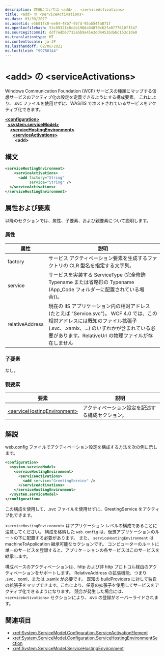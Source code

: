 ```yaml
---
description: 詳細については <add> 、 <serviceActivations>
title: <add> の <serviceActivations>
ms.date: 03/30/2017
ms.assetid: e5b01fc8-ee84-48b7-95fd-95ab54fa871f
ms.openlocfilehash: 53c89321c8cde1966a04870c62fa0777610ff547
ms.sourcegitcommit: ddf7edb67715a5b9a45e3dd44536dabc153c1de0
ms.translationtype: MT
ms.contentlocale: ja-JP
ms.lasthandoff: 02/06/2021
ms.locfileid: "99750144"
---
```

# <a name="add-of-serviceactivations"></a>\<add> の \<serviceActivations>

Windows Communication Foundation (WCF) サービスの種類にマップする仮想サービスのアクティブ化の設定を定義できるようにする構成要素。 これにより、.svc ファイルを使用せずに、WAS/IIS でホストされているサービスをアクティブ化できます。

[**\<configuration>**](../configuration-element.md)\
&nbsp;&nbsp;[**\<system.serviceModel>**](system-servicemodel.md)\
&nbsp;&nbsp;&nbsp;&nbsp;[**\<serviceHostingEnvironment>**](servicehostingenvironment.md)\
&nbsp;&nbsp;&nbsp;&nbsp;&nbsp;&nbsp;[**\<serviceActivations>**](serviceactivations.md)\
&nbsp;&nbsp;&nbsp;&nbsp;&nbsp;&nbsp;&nbsp;&nbsp;**\<add>**  

## <a name="syntax"></a>構文

```xml
<serviceHostingEnvironment>
    <serviceActivations>
      <add factory="String"
           service="String" />
  </serviceActivations>
</serviceHostingEnvironment>
```

## <a name="attributes-and-elements"></a>属性および要素

以降のセクションでは、属性、子要素、および親要素について説明します。

### <a name="attributes"></a>属性

|属性|説明|
|---------------|-----------------|
|factory|サービス アクティベーション要素を生成するファクトリの CLR 型名を指定する文字列。|
|service|サービスを実装する ServiceType (完全修飾 Typename または省略形の Typename (App_Code フォルダーに配置されている場合))。|
|relativeAddress|現在の IIS アプリケーション内の相対アドレス (たとえば "Service.svc")。 WCF 4.0 では、この相対アドレスには既知のファイル拡張子 (.svc、.xamlx、...) のいずれかが含まれている必要があります。RelativeUrl の物理ファイルが存在しません|

### <a name="child-elements"></a>子要素

なし。

### <a name="parent-elements"></a>親要素

|要素|説明|
|-------------|-----------------|
|[\<serviceHostingEnvironment>](servicehostingenvironment.md)|アクティベーション設定を記述する構成セクション。|

## <a name="remarks"></a>解説

web.config ファイルでアクティベーション設定を構成する方法を次の例に示します。

```xml
<configuration>
  <system.serviceModel>
    <serviceHostingEnvironment>
      <serviceActivations>
        <add service="GreetingService" />
      </serviceActivations>
    </serviceHostingEnvironment>
  </system.serviceModel>
</configuration>
```

この構成を使用して、.svc ファイルを使用せずに、GreetingService をアクティブ化できます。

`<serviceHostingEnvironment>` はアプリケーション レベルの構成であることに注意してください。 構成を格納した `web.config` は、仮想アプリケーションのルートの下に配置する必要があります。 また、 `serviceHostingEnvironment` は machineToApplication 継承可能なセクションです。 コンピューターのルートに単一のサービスを登録すると、アプリケーションの各サービスはこのサービスを継承します。

構成ベースのアクティベーションは、http および非 http プロトコル経由のアクティベーションをサポートします。 RelativeAddress の拡張機能、つまり .svc、xoml、または .xamlx が必要です。 既知の buildProviders に対して独自の拡張子をマップできます。これにより、任意の拡張子を使用してサービスをアクティブ化できるようになります。 競合が発生した場合には、`<serviceActivations>` セクションにより、.svc の登録がオーバーライドされます。

## <a name="see-also"></a>関連項目

- <xref:System.ServiceModel.Configuration.ServiceActivationElement>
- <xref:System.ServiceModel.Configuration.ServiceHostingEnvironmentSection>
- <xref:System.ServiceModel.ServiceHostingEnvironment>
